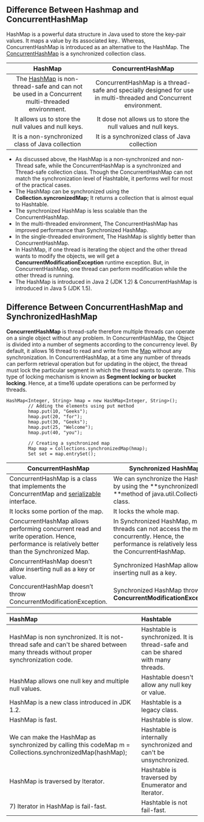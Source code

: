 ## Difference Between Hashmap and ConcurrentHashMap

HashMap is a powerful data structure in Java used to store the key-pair values. It maps a value by its associated key.. Whereas, ConcurrentHashMap is introduced as an alternative to the HashMap. The [ConcurrentHashMap](https://www.javatpoint.com/java-concurrenthashmap) is a synchronized collection class.

|                 HashMap                  |            ConcurrentHashMap             |
| :--------------------------------------: | :--------------------------------------: |
| The [HashMap](https://www.javatpoint.com/java-hashmap) is non-thread-safe and can not be used in a Concurrent multi-threaded environment. | ConcurrentHashMap is a thread-safe and specially designed for use in multi-threaded and Concurrent environment. |
| It allows us to store the null values and null keys. | It dose not allows us to store the null values and null keys. |
| It is a non-synchronized class of Java collection | It is a synchronized class of Java collection |

- As discussed above, the HashMap is a non-synchronized and non-Thread safe, while the ConcurrentHashMap is a synchronized and Thread-safe collection class. Though the ConcurrentHashMap can not match the synchronization level of Hashtable, it performs well for most of the practical cases.
- The HashMap can be synchronized using the **Collection.syncronizedMap;** It returns a collection that is almost equal to Hashtable.
- The synchronized HashMap is less scalable than the ConcurrentHashMap.
- In the multi-threaded environment, The ConcurrentHashMap has improved performance than Synchronized HashMap.
- In the single-threaded environment, The HashMap is slightly better than ConcurrentHashMap.
- In HashMap, if one thread is iterating the object and the other thread wants to modify the objects, we will get a **ConcurrentModificationException** runtime exception. But, in ConcurrentHashMap, one thread can perform modification while the other thread is running.
- The HashMap is introduced in Java 2 (JDK 1.2) & ConcurrentHashMap is introduced in Java 5 (JDK 1.5).

## Difference Between ConcurrentHashMap and SynchronizedHashMap

 **ConcurrentHashMap** is thread-safe therefore multiple threads can operate on a single object without any problem. In ConcurrentHashMap, the Object is divided into a number of segments according to the concurrency level. By default, it allows 16 thread to read and write from the [Map](https://www.geeksforgeeks.org/map-interface-java-examples/) without any synchronization. In ConcurrentHashMap, at a time any number of threads can perform retrieval operation but for updating in the object, the thread must lock the particular segment in which the thread wants to operate. This type of locking mechanism is known as **Segment locking or bucket locking**. Hence, at a time16 update operations can be performed by threads.

```
HashMap<Integer, String> hmap = new HashMap<Integer, String>(); 
        // Adding the elements using put method
        hmap.put(10, "Geeks");
        hmap.put(20, "for");
        hmap.put(30, "Geeks");
        hmap.put(25, "Welcome");
        hmap.put(40, "you");
 
        // Creating a synchronized map
        Map map = Collections.synchronizedMap(hmap);
        Set set = map.entrySet();

```

| ConcurrentHashMap                        | Synchronized HashMap                     |
| ---------------------------------------- | ---------------------------------------- |
| ConcurrentHashMap is a class that implements the ConcurrentMap and [serializable](https://www.geeksforgeeks.org/serializable-interface-in-java/) interface. | We can synchronize the HashMap by using the **synchronizedMap() **method of java.util.Collections class. |
| It locks some portion of the map.        | It locks the whole map.                  |
| ConcurrentHashMap allows performing concurrent read and write operation. Hence, performance is relatively better than the Synchronized Map. | In Synchronized HashMap, multiple threads can not access the map concurrently. Hence, the performance is relatively less than the ConcurrentHashMap. |
| ConcurrentHashMap doesn’t allow inserting null as a key or value. | Synchronized HashMap allows inserting null as a key. |
| ConccurentHashMap doesn’t throw ConcurrentModificationException. | Synchronized HashMap throw **ConcurrentModificationException**. |



| HashMap                                  | Hashtable                                |
| :--------------------------------------- | :--------------------------------------- |
| HashMap is non synchronized. It is not-thread safe and can't be shared between many threads without proper synchronization code. | Hashtable is synchronized. It is thread-safe and can be shared with many threads. |
| HashMap allows one null key and multiple null values. | Hashtable doesn't allow any null key or value. |
| HashMap is a new class introduced in JDK 1.2. | Hashtable is a legacy class.             |
| HashMap is fast.                         | Hashtable is slow.                       |
| We can make the HashMap as synchronized by calling this codeMap m = Collections.synchronizedMap(hashMap); | Hashtable is internally synchronized and can't be unsynchronized. |
| HashMap is traversed by Iterator.        | Hashtable is traversed by Enumerator and Iterator. |
| 7) Iterator in HashMap is fail-fast.     | Hashtable is not fail-fast.              |

